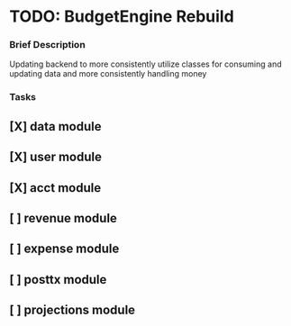 # TODO: BudgetEngine Rebuild

### Brief Description

Updating backend to more consistently utilize classes for consuming and updating data and more consistently handling money

### Tasks

## [X] data module
## [X] user module
## [X] acct module
## [ ] revenue module
## [ ] expense module
## [ ] posttx module
## [ ] projections module